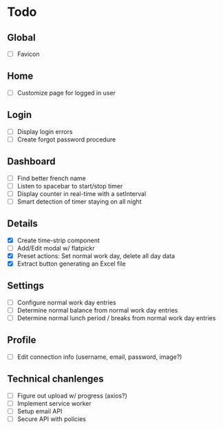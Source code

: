# Todo

## Global
* [ ] Favicon

## Home
* [ ] Customize page for logged in user

## Login
* [ ] Display login errors
* [ ] Create forgot password procedure

## Dashboard
* [ ] Find better french name
* [ ] Listen to spacebar to start/stop timer
* [ ] Display counter in real-time with a setInterval
* [ ] Smart detection of timer staying on all night

## Details
* [x] Create time-strip component
* [ ] Add/Edit modal w/ flatpickr
* [x] Preset actions: Set normal work day, delete all day data
* [x] Extract button generating an Excel file

## Settings
* [ ] Configure normal work day entries
* [ ] Determine normal balance from normal work day entries
* [ ] Determine normal lunch period / breaks from normal work day entries

## Profile
* [ ] Edit connection info (username, email, password, image?)

## Technical chanlenges
* [ ] Figure out upload w/ progress (axios?)
* [ ] Implement service worker
* [ ] Setup email API
* [ ] Secure API with policies
